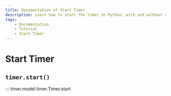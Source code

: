 ```yaml
---
title: Documentation of Start Timer
description: Learn how to start the timer in Python, with and without custom threads and decimals. Includes code examples for beginners and advanced users.
tags:
    - Documentation
    - Tutorial
    - Start Timer
---
```


# Start Timer
## `timer.start()`

::: timer.model.timer.Timer.start
